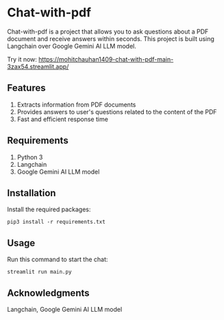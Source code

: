 # Chat-with-pdf
Chat-with-pdf is a project that allows you to ask questions about a PDF document and receive answers within seconds. This project is built using Langchain over Google Gemini AI LLM model.

Try it now: https://mohitchauhan1409-chat-with-pdf-main-3zax54.streamlit.app/

## Features
1. Extracts information from PDF documents
2. Provides answers to user's questions related to the content of the PDF
3. Fast and efficient response time

## Requirements
1. Python 3
2. Langchain
3. Google Gemini AI LLM model

## Installation
Install the required packages:

`pip3 install -r requirements.txt`

## Usage
Run this command to start the chat:

`streamlit run main.py`

## Acknowledgments
Langchain,
Google Gemini AI LLM model
